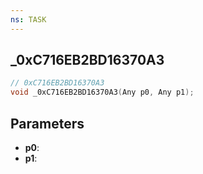 ```yaml
---
ns: TASK
---
```

## _0xC716EB2BD16370A3

```c
// 0xC716EB2BD16370A3
void _0xC716EB2BD16370A3(Any p0, Any p1);
```

## Parameters
* **p0**:
* **p1**:
